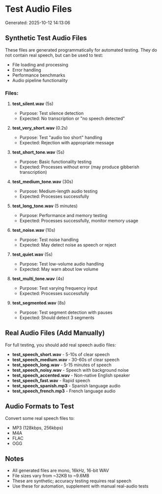 # Test Audio Files

Generated: 2025-10-12 14:13:06

## Synthetic Test Audio Files

These files are generated programmatically for automated testing.
They do not contain real speech, but can be used to test:
- File loading and processing
- Error handling
- Performance benchmarks
- Audio pipeline functionality

### Files:

1. **test_silent.wav** (5s)
   - Purpose: Test silence detection
   - Expected: No transcription or "no speech detected"

2. **test_very_short.wav** (0.2s)
   - Purpose: Test "audio too short" handling
   - Expected: Rejection with appropriate message

3. **test_short_tone.wav** (5s)
   - Purpose: Basic functionality testing
   - Expected: Processes without error (may produce gibberish transcription)

4. **test_medium_tone.wav** (30s)
   - Purpose: Medium-length audio testing
   - Expected: Processes successfully

5. **test_long_tone.wav** (5 minutes)
   - Purpose: Performance and memory testing
   - Expected: Processes successfully, monitor memory usage

6. **test_noise.wav** (10s)
   - Purpose: Test noise handling
   - Expected: May detect noise as speech or reject

7. **test_quiet.wav** (5s)
   - Purpose: Test low-volume audio handling
   - Expected: May warn about low volume

8. **test_multi_tone.wav** (4s)
   - Purpose: Test varying frequency input
   - Expected: Processes successfully

9. **test_segmented.wav** (8s)
   - Purpose: Test segment detection with pauses
   - Expected: Should detect 3 segments

## Real Audio Files (Add Manually)

For full testing, you should add real speech audio files:

- **test_speech_short.wav** - 5-10s of clear speech
- **test_speech_medium.wav** - 30-60s of clear speech
- **test_speech_long.wav** - 5-15 minutes of speech
- **test_speech_noisy.wav** - Speech with background noise
- **test_speech_accented.wav** - Non-native English speaker
- **test_speech_fast.wav** - Rapid speech
- **test_speech_spanish.mp3** - Spanish language audio
- **test_speech_french.mp3** - French language audio

## Audio Formats to Test

Convert some real speech files to:
- MP3 (128kbps, 256kbps)
- M4A
- FLAC
- OGG

## Notes

- All generated files are mono, 16kHz, 16-bit WAV
- File sizes vary from ~32KB to ~9.6MB
- These are synthetic; accuracy testing requires real speech
- Use these for automation, supplement with manual real-audio tests
